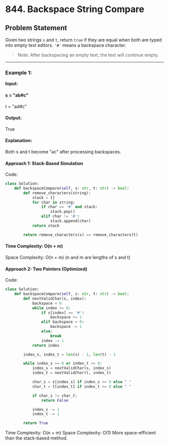 # 844. Backspace String Compare

## Problem Statement

Given two strings `s` and `t`, return `true` if they are equal when both are typed into empty text editors. `'#'` means a backspace character.

> Note: After backspacing an empty text, the text will continue empty.

---

### Example 1:

**Input:**

#### **s = "ab#c"**
t = "ad#c"
#### **Output:**
True
#### **Explanation:**
Both s and t become "ac" after processing backspaces.

#### **Approach 1: Stack-Based Simulation**
Code:
```python
class Solution:
    def backspaceCompare(self, s: str, t: str) -> bool:
        def remove_characters(string):
            stack = []
            for char in string:
                if char == '#' and stack:
                    stack.pop()
                elif char != '#':
                    stack.append(char)
            return stack

        return remove_characters(s) == remove_characters(t)
```
#### **Time Complexity: O(n + m)**
Space Complexity: O(n + m)
(n and m are lengths of s and t)
#### **Approach 2: Two Pointers (Optimized)**
Code:
```python
class Solution:
    def backspaceCompare(self, s: str, t: str) -> bool:
        def nextValidChar(s, index):
            backspace = 0
            while index >= 0:
                if s[index] == '#':
                    backspace += 1
                elif backspace > 0:
                    backspace -= 1
                else:
                    break
                index -= 1
            return index

        index_s, index_t = len(s) - 1, len(t) - 1

        while index_s >= 0 or index_t >= 0:
            index_s = nextValidChar(s, index_s)
            index_t = nextValidChar(t, index_t)

            char_s = s[index_s] if index_s >= 0 else " "
            char_t = t[index_t] if index_t >= 0 else " "

            if char_s != char_t:
                return False

            index_s -= 1
            index_t -= 1

        return True
```
Time Complexity: O(n + m)
Space Complexity: O(1)
More space-efficient than the stack-based method.
